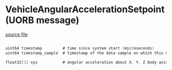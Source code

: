 # VehicleAngularAccelerationSetpoint (UORB message)



[source file](https://github.com/PX4/PX4-Autopilot/blob/release/1.15/msg/VehicleAngularAccelerationSetpoint.msg)

```c

uint64 timestamp         # time since system start (microseconds)
uint64 timestamp_sample  # timestamp of the data sample on which this message is based (microseconds)

float32[3] xyz           # angular acceleration about X, Y, Z body axis in rad/s^2

```
